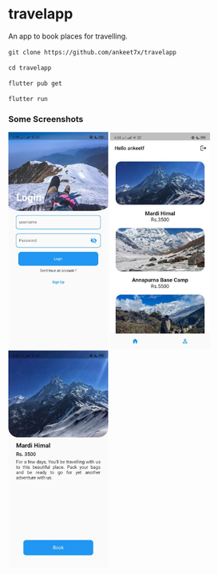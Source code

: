 # travelapp

An app to book places for travelling.

`git clone https://github.com/ankeet7x/travelapp`

`cd travelapp`

`flutter pub get`

`flutter run`

### Some Screenshots
<img src="photos/login.jpg" width="200"> <img src="photos/home.jpg" width="200"> <img src="photos/details.jpg" width="200">